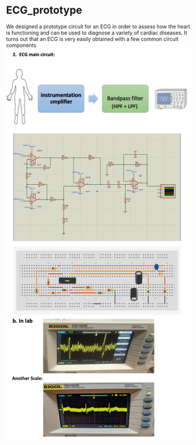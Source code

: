 # ECG_prototype
We designed a prototype circuit for an ECG in order to assess how the heart is functioning and can be used to diagnose a variety of cardiac diseases. It turns out that an ECG is very easily obtained with a few common circuit components
![](images/SC1.png)
![](images/SC2.png)
![](images/SC3.png)


